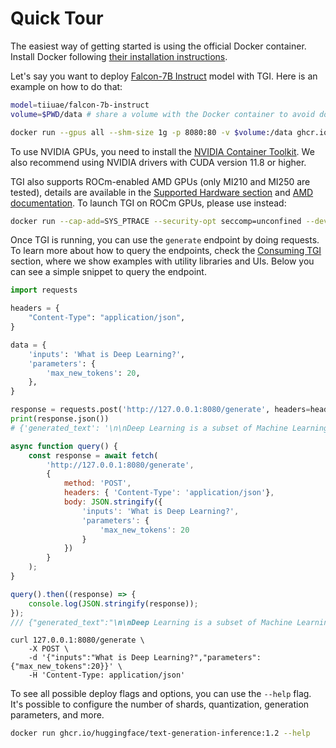 # Quick Tour

The easiest way of getting started is using the official Docker container. Install Docker following [their installation instructions](https://docs.docker.com/get-docker/).

Let's say you want to deploy [Falcon-7B Instruct](https://huggingface.co/tiiuae/falcon-7b-instruct) model with TGI. Here is an example on how to do that:

```bash
model=tiiuae/falcon-7b-instruct
volume=$PWD/data # share a volume with the Docker container to avoid downloading weights every run

docker run --gpus all --shm-size 1g -p 8080:80 -v $volume:/data ghcr.io/huggingface/text-generation-inference:1.2 --model-id $model
```

<Tip warning={true}>

To use NVIDIA GPUs, you need to install the [NVIDIA Container Toolkit](https://docs.nvidia.com/datacenter/cloud-native/container-toolkit/install-guide.html). We also recommend using NVIDIA drivers with CUDA version 11.8 or higher.

</Tip>

TGI also supports ROCm-enabled AMD GPUs (only MI210 and MI250 are tested), details are available in the [Supported Hardware section](./supported_models#supported-hardware) and [AMD documentation](https://rocm.docs.amd.com/en/latest/deploy/docker.html). To launch TGI on ROCm GPUs, please use instead:

```bash
docker run --cap-add=SYS_PTRACE --security-opt seccomp=unconfined --device=/dev/kfd --device=/dev/dri --group-add video --ipc=host --shm-size 1g -p 8080:80 -v $volume:/data ghcr.io/huggingface/text-generation-inference:1.2-rocm --model-id $model
```

Once TGI is running, you can use the `generate` endpoint by doing requests. To learn more about how to query the endpoints, check the [Consuming TGI](./basic_tutorials/consuming_tgi) section, where we show examples with utility libraries and UIs. Below you can see a simple snippet to query the endpoint.


<inferencesnippet>
<python>

```python
import requests

headers = {
    "Content-Type": "application/json",
}

data = {
    'inputs': 'What is Deep Learning?',
    'parameters': {
        'max_new_tokens': 20,
    },
}

response = requests.post('http://127.0.0.1:8080/generate', headers=headers, json=data)
print(response.json())
# {'generated_text': '\n\nDeep Learning is a subset of Machine Learning that is concerned with the development of algorithms that can'}
```
</python>
<js>

```js
async function query() {
    const response = await fetch(
        'http://127.0.0.1:8080/generate', 
        {
            method: 'POST',
            headers: { 'Content-Type': 'application/json'},
            body: JSON.stringify({
                'inputs': 'What is Deep Learning?',
                'parameters': {
                    'max_new_tokens': 20
                }
            })
        }
    );
}

query().then((response) => {
    console.log(JSON.stringify(response));
});
/// {"generated_text":"\n\nDeep Learning is a subset of Machine Learning that is concerned with the development of algorithms that can"}
```

</js>
<curl>

```curl
curl 127.0.0.1:8080/generate \
    -X POST \
    -d '{"inputs":"What is Deep Learning?","parameters":{"max_new_tokens":20}}' \
    -H 'Content-Type: application/json'
```

</curl>
</inferencesnippet>

<Tip>

To see all possible deploy flags and options, you can use the `--help` flag. It's possible to configure the number of shards, quantization, generation parameters, and more.

```bash
docker run ghcr.io/huggingface/text-generation-inference:1.2 --help
```

</Tip>
